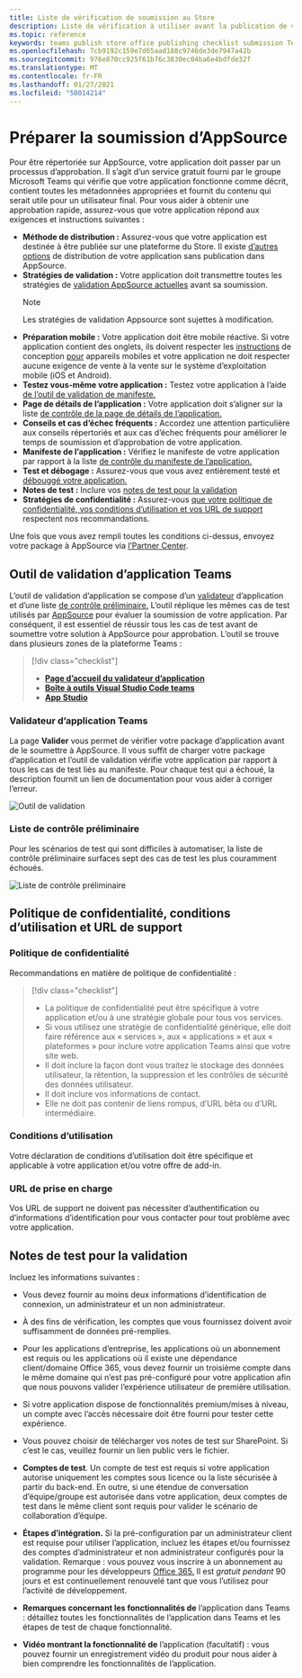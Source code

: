 ```yaml
---
title: Liste de vérification de soumission au Store
description: Liste de vérification à utiliser avant la publication de votre application Microsoft Teams dans AppSource
ms.topic: reference
keywords: teams publish store office publishing checklist submission Teams apps appsource validation
ms.openlocfilehash: 7cb9192c159e7d65aad188c9746de3de7947a42b
ms.sourcegitcommit: 976e870cc925f61b76c3830ec04ba6e4bdfde32f
ms.translationtype: MT
ms.contentlocale: fr-FR
ms.lasthandoff: 01/27/2021
ms.locfileid: "50014214"
---
```

# <a name="prepare-for-appsource-submission"></a>Préparer la soumission d’AppSource  

Pour être répertoriée sur AppSource, votre application doit passer par un processus d’approbation. Il s’agit d’un service gratuit fourni par le groupe Microsoft Teams qui vérifie que votre application fonctionne comme décrit, contient toutes les métadonnées appropriées et fournit du contenu qui serait utile pour un utilisateur final. Pour vous aider à obtenir une approbation rapide, assurez-vous que votre application répond aux exigences et instructions suivantes :

* **Méthode de distribution :** Assurez-vous que votre application est destinée à être publiée sur une plateforme du Store. Il existe [d’autres options](../../overview.md) de distribution de votre application sans publication dans AppSource.
* **Stratégies de validation :** Votre application doit transmettre toutes les stratégies de [validation AppSource actuelles](https://docs.microsoft.com/legal/marketplace/certification-policies#1140-teams) avant sa soumission. 
  > [!NOTE] 
  > Les stratégies de validation Appsource sont sujettes à modification.
* **Préparation mobile :** Votre application doit être mobile réactive. Si votre application contient des onglets, ils doivent respecter les [instructions](~/concepts/deploy-and-publish/appsource/prepare/frequently-failed-cases.md#-mobile-responsiveness-no-direct-upsell-or-payment) de conception [pour](~/tabs/design/tabs-mobile.md) appareils mobiles et votre application ne doit respecter aucune exigence de vente à la vente sur le système d’exploitation mobile (iOS et Android).
* **Testez vous-même votre application :** Testez votre application à l’aide [de l’outil de validation de manifeste.](#teams-app-validation-tool)
* **Page de détails de l’application :** Votre application doit s’aligner sur la liste [de contrôle de la page de détails de l’application.](detail-page-checklist.md)
* **Conseils et cas d’échec fréquents :** Accordez une attention [](frequently-failed-cases.md) particulière aux conseils répertoriés et aux cas d’échec fréquents pour améliorer le temps de soumission et d’approbation de votre application.
* **Manifeste de l’application :** Vérifiez le manifeste de votre application par rapport à la liste [de contrôle du manifeste de l’application.](app-manifest-checklist.md)
* **Test et débogage :** Assurez-vous que vous avez entièrement testé et [débouggé votre application.](../../../build-and-test/debug.md)
* **Notes de test :** Inclure vos [notes de test pour la validation](#test-notes-for-validation)
* **Stratégies de confidentialité :** Assurez-vous [que votre politique de confidentialité, vos conditions d’utilisation et vos URL de support](#privacy-policy-terms-of-use-and-support-urls) respectent nos recommandations.

Une fois que vous avez rempli toutes les conditions ci-dessus, envoyez votre package à AppSource via [l’Partner Center](/office/dev/store/use-partner-center-to-submit-to-appsource).

## <a name="teams-app-validation-tool"></a>Outil de validation d’application Teams

L’outil de validation d’application se compose d’un [validateur](#teams-app-validator) d’application et d’une liste [de contrôle préliminaire.](#preliminary-checklist) L’outil réplique les mêmes cas de test utilisés par [AppSource](/office/dev/store/submit-to-appsource-via-partner-center) pour évaluer la soumission de votre application. Par conséquent, il est essentiel de réussir tous les cas de test avant de soumettre votre solution à AppSource pour approbation. L’outil se trouve dans plusieurs zones de la plateforme Teams :

> [!div class="checklist"]
>
> * [**Page d’accueil du validateur d’application**](https://dev.teams.microsoft.com/appvalidation.html)
> * [**Boîte à outils Visual Studio Code teams**](/toolkit/visual-studio-code-overview.md)
> * [**App Studio**](/concepts/build-and-test/app-studio-overview.md)

### <a name="teams-app-validator"></a>Validateur d’application Teams

La page **Valider** vous permet de vérifier votre package d’application avant de le soumettre à AppSource. Il vous suffit de charger votre package d’application et l’outil de validation vérifie votre application par rapport à tous les cas de test liés au manifeste. Pour chaque test qui a échoué, la description fournit un lien de documentation pour vous aider à corriger l’erreur.

![Outil de validation](../../../../assets/images/validation-tool/validator.png)

### <a name="preliminary-checklist"></a>Liste de contrôle préliminaire

Pour les scénarios de test qui sont difficiles à automatiser, la liste de contrôle préliminaire surfaces sept des cas de test les plus couramment échoués.

![Liste de contrôle préliminaire](../../../../assets/images/validation-tool/preliminary-checklist.png)

## <a name="privacy-policy-terms-of-use-and-support-urls"></a>Politique de confidentialité, conditions d’utilisation et URL de support

### <a name="privacy-policy"></a>Politique de confidentialité

Recommandations en matière de politique de confidentialité :

> [!div class="checklist"]
>
> * La politique de confidentialité peut être spécifique à votre application et/ou à une stratégie globale pour tous vos services.
> * Si vous utilisez une stratégie de confidentialité générique, elle doit faire référence aux « services », aux « applications » et aux « plateformes » pour inclure votre application Teams ainsi que votre site web.
> * Il doit inclure la façon dont vous traitez le stockage des données utilisateur, la rétention, la suppression et les contrôles de sécurité des données utilisateur.
> * Il doit inclure vos informations de contact.
> * Elle ne doit pas contenir de liens rompus, d’URL bêta ou d’URL intermédiaire.

### <a name="terms-of-use"></a>Conditions d’utilisation

Votre déclaration de conditions d’utilisation doit être spécifique et applicable à votre application et/ou votre offre de add-in.

### <a name="support-urls"></a>URL de prise en charge

Vos URL de support ne doivent pas nécessiter d’authentification ou d’informations d’identification pour vous contacter pour tout problème avec votre application.

## <a name="test-notes-for-validation"></a>Notes de test pour la validation

Incluez les informations suivantes :

* Vous devez fournir au moins deux informations d’identification de connexion, un administrateur et un non administrateur.

* À des fins de vérification, les comptes que vous fournissez doivent avoir suffisamment de données pré-remplies.

* Pour les applications d’entreprise, les applications où un abonnement est requis ou les applications où il existe une dépendance client/domaine Office 365, vous devez fournir un troisième compte dans le même domaine qui n’est pas pré-configuré pour votre application afin que nous pouvons valider l’expérience utilisateur de première utilisation.

* Si votre application dispose de fonctionnalités premium/mises à niveau, un compte avec l’accès nécessaire doit être fourni pour tester cette expérience.

* Vous pouvez choisir de télécharger vos notes de test sur SharePoint. Si c’est le cas, veuillez fournir un lien public vers le fichier.

* **Comptes de test**. Un compte de test est requis si votre application autorise uniquement les comptes sous licence ou la liste sécurisée à partir du back-end. En outre, si une étendue de conversation d’équipe/groupe est autorisée dans votre application, deux comptes de test dans le même client sont requis pour valider le scénario de collaboration d’équipe.

* **Étapes d’intégration.** Si la pré-configuration par un administrateur client est requise pour utiliser l’application, incluez les étapes et/ou fournissez des comptes d’administrateur et non administrateur configurés pour la validation. Remarque : vous pouvez vous inscrire à un abonnement au programme pour les développeurs [Office 365.](https://developer.microsoft.com/microsoft-365/dev-program) Il est *gratuit pendant* 90 jours et est continuellement renouvelé tant que vous l’utilisez pour l’activité de développement.

* **Remarques concernant les fonctionnalités de** l’application dans Teams : détaillez toutes les fonctionnalités de l’application dans Teams et les étapes de test de chaque fonctionnalité.

* **Vidéo montrant la fonctionnalité de** l’application (facultatif) : vous pouvez fournir un enregistrement vidéo du produit pour nous aider à bien comprendre les fonctionnalités de l’application.
